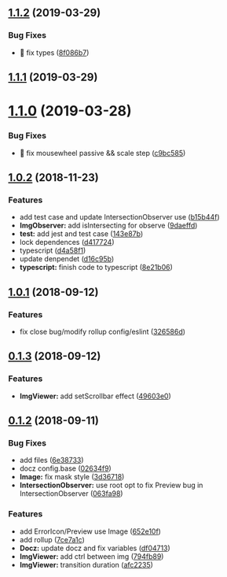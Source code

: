 ## [1.1.2](https://github.com/zWingz/react-image/compare/v1.1.1...v1.1.2) (2019-03-29)


### Bug Fixes

* 🐛 fix types ([8f086b7](https://github.com/zWingz/react-image/commit/8f086b7))



## [1.1.1](https://github.com/zWingz/react-image/compare/v1.1.0...v1.1.1) (2019-03-29)



# [1.1.0](https://github.com/zWingz/react-image/compare/v1.0.2...v1.1.0) (2019-03-28)


### Bug Fixes

* 🐛 fix mousewheel passive && scale step ([c9bc585](https://github.com/zWingz/react-image/commit/c9bc585))



## [1.0.2](https://github.com/zWingz/react-image/compare/1.0.1...v1.0.2) (2018-11-23)


### Features

* add test case and update IntersectionObserver use ([b15b44f](https://github.com/zWingz/react-image/commit/b15b44f))
* **ImgObserver:** add isIntersecting for observe ([9daeffd](https://github.com/zWingz/react-image/commit/9daeffd))
* **test:** add jest and test case ([143e87b](https://github.com/zWingz/react-image/commit/143e87b))
* lock dependences ([d417724](https://github.com/zWingz/react-image/commit/d417724))
* typescript ([d4a58f1](https://github.com/zWingz/react-image/commit/d4a58f1))
* update denpendet ([d16c95b](https://github.com/zWingz/react-image/commit/d16c95b))
* **typescript:** finish code to typescript ([8e21b06](https://github.com/zWingz/react-image/commit/8e21b06))



## [1.0.1](https://github.com/zWingz/react-image/compare/0.1.3...1.0.1) (2018-09-12)


### Features

* fix close bug/modify rollup config/eslint ([326586d](https://github.com/zWingz/react-image/commit/326586d))



## [0.1.3](https://github.com/zWingz/react-image/compare/0.1.2...0.1.3) (2018-09-12)


### Features

* **ImgViewer:** add setScrollbar effect ([49603e0](https://github.com/zWingz/react-image/commit/49603e0))



## [0.1.2](https://github.com/zWingz/react-image/compare/7ce7a1c...0.1.2) (2018-09-11)


### Bug Fixes

* add files ([6e38733](https://github.com/zWingz/react-image/commit/6e38733))
* docz config.base ([02634f9](https://github.com/zWingz/react-image/commit/02634f9))
* **Image:** fix mask style ([3d36718](https://github.com/zWingz/react-image/commit/3d36718))
* **IntersectionObserver:** use root opt to fix Preview bug in IntersectionObserver ([063fa98](https://github.com/zWingz/react-image/commit/063fa98))


### Features

* add ErrorIcon/Preview use Image ([652e10f](https://github.com/zWingz/react-image/commit/652e10f))
* add rollup ([7ce7a1c](https://github.com/zWingz/react-image/commit/7ce7a1c))
* **Docz:** update docz and fix variables ([df04713](https://github.com/zWingz/react-image/commit/df04713))
* **ImgViewer:** add ctrl between img ([794fb89](https://github.com/zWingz/react-image/commit/794fb89))
* **ImgViewer:** transition duration ([afc2235](https://github.com/zWingz/react-image/commit/afc2235))



